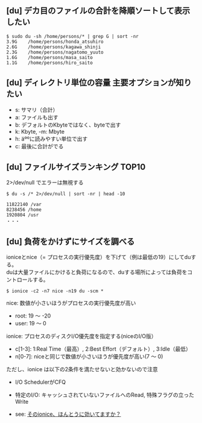 ## [du] デカ目のファイルの合計を降順ソートして表示したい
```
$ sudo du -sh /home/persons/* | grep G | sort -nr
3.9G    /home/persons/honda_atsuhiro
2.6G    /home/persons/kagawa_shinji
2.3G    /home/persons/nagatomo_yuuto
1.6G    /home/persons/masa_saito
1.1G    /home/persons/hiro_saito
```


## [du] ディレクトリ単位の容量 主要オプションが知りたい
- s: サマリ（合計）
- a: ファイルも出す
- b: デフォルトのKbyteではなく、byteで出す
- k: Kbyte, -m: Mbyte
- h: äººに読みやすい単位で出す
- c: 最後に合計がでる


## [du] ファイルサイズランキング TOP10
2>/dev/null でエラーは無視する
```
$ du -s /* 2>/dev/null | sort -nr | head -10

11822140 /var
8238456 /home
1920804 /usr
・・・
```


## [du] 負荷をかけずにサイズを調べる
ioniceとnice（= プロセスの実行優先度）を下げて（例は最低の19）にしてduする。  
duは大量ファイルにかけると負荷になるので、duする場所によっては負荷をコントロールする。
```
$ ionice -c2 -n7 nice -n19 du -scm *
```

nice: 数値が小さいほうがプロセスの実行優先度が高い
- root: 19 〜 -20
- user: 19 〜 0

ionice: プロセスのディスクI/O優先度を指定する(niceのI/O版）
- c[1-3]: 1:Real Time（最高）, 2:Best Effort（デフォルト）, 3:Idle（最低）
- n[0-7]: niceと同じで数値が小さいほうが優先度が高い(7 〜 0)

ただし、ionice は以下の2条件を満たせないと効かないので注意
- I/O SchedulerがCFQ
- 特定のI/O: キャッシュされていないファイルへのRead, 特殊フラグの立ったWrite

- see: [そのionice、ほんとうに効いてますか？](https://www.slideshare.net/narimichitakamura/ionice)

